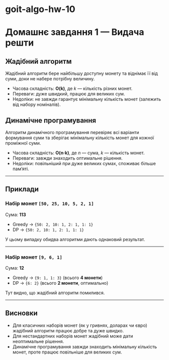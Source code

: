 # goit-algo-hw-10
# Домашнє завдання 1 — Видача решти

## Жадібний алгоритм
Жадібний алгоритм бере найбільшу доступну монету та віднімає її від суми, доки не набере потрібну величину.
- Часова складність: **O(k)**, де *k* — кількість різних монет.
- Переваги: дуже швидкий, працює для великих сум.
- Недоліки: не завжди гарантує мінімальну кількість монет (залежить від набору номіналів).

## Динамічне програмування
Алгоритм динамічного програмування перевіряє всі варіанти формування суми та зберігає мінімальну кількість монет для кожної проміжної суми.
- Часова складність: **O(n·k)**, де *n* — сума, *k* — кількість монет.
- Переваги: завжди знаходить оптимальне рішення.
- Недоліки: повільніший при дуже великих сумах, споживає більше пам’яті.

---

## Приклади

### Набір монет `[50, 25, 10, 5, 2, 1]`
Сума: **113**

- Greedy → `{50: 2, 10: 1, 2: 1, 1: 1}`
- DP → `{50: 2, 10: 1, 2: 1, 1: 1}`

У цьому випадку обидва алгоритми дають однаковий результат.

---

### Набір монет `[9, 6, 1]`
Сума: **12**

- Greedy → `{9: 1, 1: 3}` (всього **4 монети**)
- DP → `{6: 2}` (всього **2 монети**, оптимально)

Тут видно, що жадібний алгоритм помилився.

---

## Висновки
- Для класичних наборів монет (як у гривнях, доларах чи євро) жадібний алгоритм працює добре та дуже швидко.
- Для нестандартних наборів монет жадібний може дати неоптимальне рішення.
- Динамічне програмування завжди знаходить мінімальну кількість монет, проте працює повільніше для великих сум.